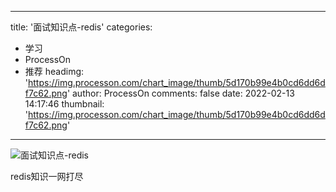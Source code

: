 
---
title: '面试知识点-redis'
categories: 
 - 学习
 - ProcessOn
 - 推荐
headimg: 'https://img.processon.com/chart_image/thumb/5d170b99e4b0cd6dd6df7c62.png'
author: ProcessOn
comments: false
date: 2022-02-13 14:17:46
thumbnail: 'https://img.processon.com/chart_image/thumb/5d170b99e4b0cd6dd6df7c62.png'
---

<div>   
<img class="thumb" alt="面试知识点-redis" src="https://img.processon.com/chart_image/thumb/5d170b99e4b0cd6dd6df7c62.png" referrerpolicy="no-referrer">
<p>redis知识一网打尽</p>  
</div>
            